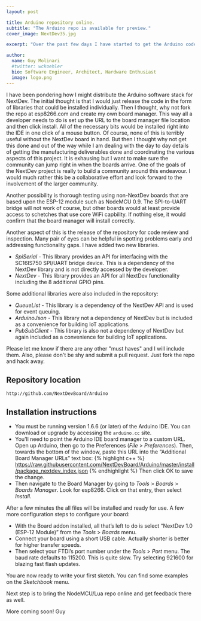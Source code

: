 ```yaml
---
layout: post

title: Arduino repository online.
subtitle: "The Arduino repo is available for preview."
cover_image: NextDev35.jpg

excerpt: "Over the past few days I have started to get the Arduino code repository online so that the community can get a preview."

author:
  name: Guy Molinari
  #twitter: wckoehler
  bio: Software Engineer, Architect, Hardware Enthusiast
  image: logo.png
---
```

I have been pondering how I might distribute the Arduino software stack for NextDev.   The initial thought is that I would just release the code in the form of libraries that could be installed
individually.   Then I thought, why not fork the repo at esp8266.com and create my own board manager.   This way all a developer needs to do is set up the URL to the board manager file location 
and then click install.   All of the necessary bits would be installed right into the IDE in one click of a mouse button.  Of course, none of this is terribly useful without the NextDev board in
hand.  But then I thought why not get this done and out of the way while I am dealing with the day to day details of getting the manufacturing deliverables done and coordinating the various aspects
of this project.  It is exhausing but I want to make sure the community can jump right in when the boards arrive.   One of the goals of the NextDev project is really to build a community around
this endeavour.   I would much rather this be a collaborative effort and look forward to the involvement of the larger community.  

Another possibility is thorough testing using non-NextDev boards that are based upon the ESP-12 module such as NodeMCU 0.9.  The SPI-to-UART bridge will not work of course, but other boards would 
at least provide access to schetches that use core WiFi capbility.  If nothing else, it would confirm that the board manager will install correctly.

Another aspect of this is the release of the repository for code review and inspection.   Many pair of eyes can be helpful in spotting problems early and addressing functionality gaps.  I have added 
two new libraries.

* *SpiSerial* - This library provides an API for interfacing with the SC16IS750 SPI/UART bridge device.  This is a dependency of the NextDev library and is not directly accessed by the developer.
* *NextDev* - This library provides an API for all NextDev functionality including the 8 additional GPIO pins.

Some additional libraries were also included in the repository:

* *QueueList* - This library is a dependency of the NextDev API and is used for event queuing.
* *ArduinoJson* - This library not a dependency of NextDev but is included as a convenience for building IoT applications.
* *PubSubClient* - This library is also not a dependency of NextDev but again included as a convenience for building IoT applications.

Please let me know if there are any other "must haves" and I will include them.   Also, please don't be shy and submit a pull request.  Just fork the repo and hack away.

## Repository location
`http://github.com/NextDevBoard/Arduino`

## Installation instructions

* You must be running version 1.6.6 (or later) of the Arduino IDE.  You can download or upgrade by accessing the `arduino.cc` site.
* You’ll need to point the Arduino IDE board manager to a custom URL. Open up Arduino, then go to the Preferences (*File* > *Preferences*). Then, towards the bottom of the window, paste this URL into the “Additional Board Manager URLs” text box:
{% highlight c++ %}
https://raw.githubusercontent.com/NextDevBoard/Arduino/master/install/package_nextdev_index.json
{% endhighlight %}
Then click OK to save the change.
* Then navigate to the Board Manager by going to *Tools* > *Boards* > *Boards Manager*. Look for esp8266. Click on that entry, then select *Install*.

After a few minutes the all files will be installed and ready for use.  A few more configuration steps to configure your board:

* With the Board addon installed, all that’s left to do is select “NextDev 1.0 (ESP-12 Module)” from the *Tools* > *Boards* menu.
* Connect your board using a short USB cable.  Actually shorter is better for higher transfer speeds.
* Then select your FTDI’s port number under the *Tools* > *Port* menu.  The baud rate defaults to 115200.  This is quite slow.  Try selecting 921600 for blazing fast flash updates.

You are now ready to write your first sketch.  You can find some examples on the *Sketchbook* menu.

Next step is to bring the NodeMCU/Lua repo online and get feedback there as well.


More coming soon!
Guy



